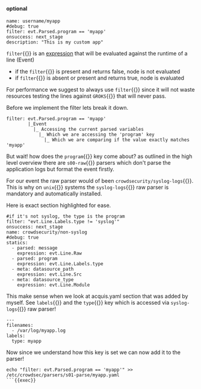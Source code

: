 #### optional

```yaml{3}
name: username/myapp
#debug: true
filter: evt.Parsed.program == 'myapp'
onsuccess: next_stage
description: "This is my custom app"
```

`filter`{{}} is an [expression](https://github.com/antonmedv/expr/blob/master/docs/Language-Definition.md) that will be evaluated against the runtime of a line (Event)

- if the `filter`{{}} is present and returns false, node is not evaluated
- if `filter`{{}} is absent or present and returns true, node is evaluated

For performance we suggest to always use `filter`{{}} since it will not waste resources testing the lines against `GROKS`{{}} that will never pass.

Before we implement the filter lets break it down.

```
filter: evt.Parsed.program == 'myapp'
        |_Event
          |_ Accessing the current parsed variables
            |_ Which we are accessing the 'program' key
              |_ Which we are comparing if the value exactly matches 'myapp'
```

But wait! how does the `program`{{}} key come about? as outlined in the high level overview there are `s00-raw`{{}} parsers which don't parse the application logs but format the event firstly.

For our event the raw parser would of been `crowdsecurity/syslog-logs`{{}}. This is why on `unix`{{}} systems the `syslog-logs`{{}} raw parser is mandatory and automatically installed.

Here is exact section highlighted for ease.

```yaml{9,10}
#if it's not syslog, the type is the program
filter: "evt.Line.Labels.type != 'syslog'"
onsuccess: next_stage
name: crowdsecurity/non-syslog
#debug: true
statics:
  - parsed: message
    expression: evt.Line.Raw
  - parsed: program
    expression: evt.Line.Labels.type
  - meta: datasource_path
    expression: evt.Line.Src
  - meta: datasource_type
    expression: evt.Line.Module
```

This make sense when we look at acquis.yaml section that was added by myself. See `labels`{{}} and the `type`{{}} key which is accessed via `syslog-logs`{{}} raw parser!

```yaml{4,5}
---
filenames:
  - /var/log/myapp.log
labels:
  type: myapp
```

Now since we understand how this key is set we can now add it to the parser!
```
echo "filter: evt.Parsed.program == 'myapp'" >> /etc/crowdsec/parsers/s01-parse/myapp.yaml
```{{exec}}
